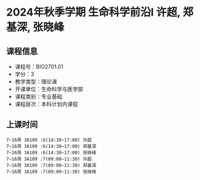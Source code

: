 # 2024年秋季学期 生命科学前沿I 许超, 郑基深, 张晓峰






## 课程信息

- 课程号：BIO2701.01
- 学分：3
- 教学类型：理论课
- 开课单位：生命科学与医学部
- 课程类别：专业基础
- 课程层次：本科计划内课程

## 上课时间

```
7~16周 3A109 :6(14:30~17:00) 许超
7~16周 3A109 :6(14:30~17:00) 郑基深
7~16周 3A109 :6(14:30~17:00) 张晓峰
7~16周 3A109 :7(09:00~11:30) 许超
7~16周 3A109 :7(09:00~11:30) 郑基深
7~16周 3A109 :7(09:00~11:30) 张晓峰
```

